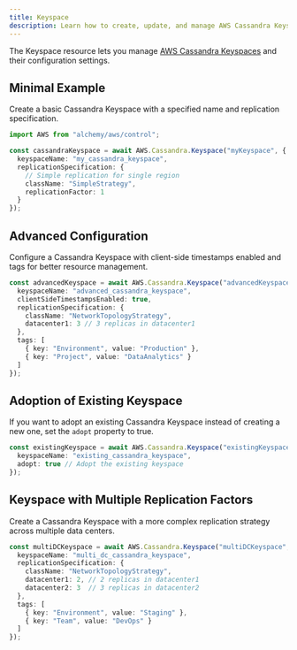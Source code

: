 ```yaml
---
title: Keyspace
description: Learn how to create, update, and manage AWS Cassandra Keyspaces using Alchemy Cloud Control.
---
```


The Keyspace resource lets you manage [AWS Cassandra Keyspaces](https://docs.aws.amazon.com/cassandra/latest/userguide/) and their configuration settings.

## Minimal Example

Create a basic Cassandra Keyspace with a specified name and replication specification.

```ts
import AWS from "alchemy/aws/control";

const cassandraKeyspace = await AWS.Cassandra.Keyspace("myKeyspace", {
  keyspaceName: "my_cassandra_keyspace",
  replicationSpecification: {
    // Simple replication for single region
    className: "SimpleStrategy",
    replicationFactor: 1
  }
});
```

## Advanced Configuration

Configure a Cassandra Keyspace with client-side timestamps enabled and tags for better resource management.

```ts
const advancedKeyspace = await AWS.Cassandra.Keyspace("advancedKeyspace", {
  keyspaceName: "advanced_cassandra_keyspace",
  clientSideTimestampsEnabled: true,
  replicationSpecification: {
    className: "NetworkTopologyStrategy",
    datacenter1: 3 // 3 replicas in datacenter1
  },
  tags: [
    { key: "Environment", value: "Production" },
    { key: "Project", value: "DataAnalytics" }
  ]
});
```

## Adoption of Existing Keyspace

If you want to adopt an existing Cassandra Keyspace instead of creating a new one, set the `adopt` property to true.

```ts
const existingKeyspace = await AWS.Cassandra.Keyspace("existingKeyspace", {
  keyspaceName: "existing_cassandra_keyspace",
  adopt: true // Adopt the existing keyspace
});
```

## Keyspace with Multiple Replication Factors

Create a Cassandra Keyspace with a more complex replication strategy across multiple data centers.

```ts
const multiDCKeyspace = await AWS.Cassandra.Keyspace("multiDCKeyspace", {
  keyspaceName: "multi_dc_cassandra_keyspace",
  replicationSpecification: {
    className: "NetworkTopologyStrategy",
    datacenter1: 2, // 2 replicas in datacenter1
    datacenter2: 3  // 3 replicas in datacenter2
  },
  tags: [
    { key: "Environment", value: "Staging" },
    { key: "Team", value: "DevOps" }
  ]
});
```